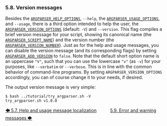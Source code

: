 <!--
###############################################################################
#                                                                             #
# Copyright 2025 Simon Brandt                                                 #
#                                                                             #
# Licensed under the Apache License, Version 2.0 (the "License");             #
# you may not use this file except in compliance with the License.            #
# You may obtain a copy of the License at                                     #
#                                                                             #
#     http://www.apache.org/licenses/LICENSE-2.0                              #
#                                                                             #
# Unless required by applicable law or agreed to in writing, software         #
# distributed under the License is distributed on an "AS IS" BASIS,           #
# WITHOUT WARRANTIES OR CONDITIONS OF ANY KIND, either express or implied.    #
# See the License for the specific language governing permissions and         #
# limitations under the License.                                              #
#                                                                             #
###############################################################################
-->

### 5.8. Version messages

Besides the [`ARGPARSER_HELP_OPTIONS`](../reference/environment_variables/environment_variables.md#9426-argparser_help_options), `--help`, the [`ARGPARSER_USAGE_OPTIONS`](../reference/environment_variables/environment_variables.md#9450-argparser_usage_options), and `--usage`, there is a third option intended to help the user, the [`ARGPARSER_VERSION_OPTIONS`](../reference/environment_variables/environment_variables.md#9457-argparser_version_options) (default: `-V`) and `--version`. This flag compiles a brief version message for your script, showing its canonical name (the [`ARGPARSER_SCRIPT_NAME`](../reference/environment_variables/environment_variables.md#9435-argparser_script_name)) and the version number (the [`ARGPARSER_VERSION_NUMBER`](../reference/environment_variables/environment_variables.md#9456-argparser_version_number)). Just as for the help and usage messages, you can disable the version message (and its corresponding flags) by setting [`ARGPARSER_ADD_VERSION`](../reference/environment_variables/environment_variables.md#944-argparser_add_version) to `false`. Note that the default short option name is an uppercase `"V"`, such that you can use the lowercase `"v"` (as `-v`) for your purposes, like `--verbatim` or `--verbose`. This is in line with the common behavior of command-line programs. By setting `ARGPARSER_VERSION_OPTIONS` accordingly, you can of course change it to your needs, if desired.

The output version message is very simple:

<!-- <include command="bash ../tutorial/try_argparser.sh -V" lang="console"> -->
```console
$ bash ../tutorial/try_argparser.sh -V
try_argparser.sh v1.0.0
```
<!-- </include> -->

[&#129092;&nbsp;5.7. Help and usage message localization](help_and_usage_message_localization.md)
&nbsp;&nbsp;&nbsp;&nbsp;&nbsp;&nbsp;&nbsp;&nbsp;&nbsp;&nbsp;[5.9. Error and warning messages&nbsp;&#129094;](error_and_warning_messages.md)
